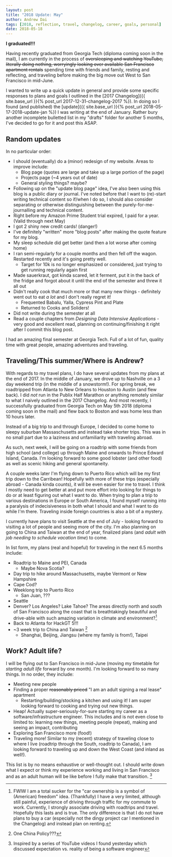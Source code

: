 ```yaml
---
layout: post
title: "2018 Update: May"
author: Andrew Dai
tags: [2018, reflection, travel, changelog, career, goals, personal]
date: 2018-05-18
---
```


**I graduated!!!**

Having recently graduated from Georgia Tech (diploma coming soon in the mail), I am currently in the process of ~~oversleeping and watching YouTube, literally doing nothing, worryingly looking over available San Francisco apartment rentals~~ spending time with friends and family, resting and reflecting, and traveling before making the big move out West to San Francisco in mid-June.

I wanted to write up a quick update in general and provide some specific responses to plans and goals I outlined in the [2017 Changelog]({{ site.base_url }}{% post_url 2017-12-31-changelog-2017 %}). In doing so I found (and published) the [update]({{ site.base_url }}{% post_url 2018-05-17-2018-update-jan %}) I was writing at the end of January. Rather bury another incomplete bulletted list in my "drafts" folder for another 5 months, I've decided to go for it and post this ASAP.

## Random updates

In no particular order:
- I should (eventually) do a (minor) redesign of my website. Areas to improve include:
  - Blog page (quotes are large and take up a large portion of the page)
  - Projects page (~4 years out of date)
  - General styling things? maybe?
- Following up on the "update blog page" idea, I've also been using this blog is a public diary or journal. I've noted before that I want to (re)-start writing technical content so if/when I do so, I should also consider separating or otherwise distinguishing between the purely-for-me-journalling and technical content.
- Right before my Amazon Prime Student trial expired, I paid for a year. (Valid through next May)
- I got 2 shiny new credit cards! (danger!)
- I've definitely "written" more "blog posts" after making the quote feature for my blog.
- My sleep schedule did get better (and then a lot worse after coming home)
- I ran semi-regularly for a couple months and then fell off the wagon. Restarted recently and it's going pretty well.
  - Target for 10k is no longer emphasized or considered, just trying to get running regularly again first
- Made sauerkraut, got kinda scared, let it ferment, put it in the back of the fridge and forgot about it until the end of the semester and threw it all out
- Didn't really cook that much more or that many new things - definitely went out to eat _a lot_ and I don't really regret it!
  - Frequented Babalu, Yalla, Cypress Pint and Plate
  - Returned to Cooks and Soliders!
- Did not write during the semester at all
- Read a couple chapters from _Designing Data Intensive Applications_ - very good and excellent read, planning on continuing/finishing it right after I commit this blog post.

I had an amazing final semester at Georgia Tech. Full of a lot of fun, quality time with great people, amazing adventures and traveling.

## Traveling/This summer/Where is Andrew?

With regards to my travel plans, I do have several updates from my plans at the end of 2017. In the middle of January, we drove up to Nashville on a 3 day weekend trip (in the middle of a snowstorm!). For spring break, we roadtripped from Atlanta to New Orleans to Houston to Austin (and flew back). I did _not_ run in the Publix Half Marathon or anything remotely similar to what I naively outlined in the 2017 Changelog. And most recently, I successfully graduated from Georgia Tech on May 5th 2018 (diploma coming soon in the mail) and flew back to Boston and was home less than 10 hours later.

Instead of a big trip to and through Europe, I decided to come home to sleepy suburban Massaschusetts and instead take shorter trips. This was in no small part due to a laziness and unfamiliarity with traveling abroad.

As such, next week, I will be going on a roadtrip with some friends from high school (and college) up through Maine and onwards to Prince Edward Island, Canada. I'm looking forward to some good lobster (and other food) as well as scenic hiking and general spontaneity.

A couple weeks later I'm flying down to Puerto Rico which will be my first trip down to the Carribean! Hopefully with more of these trips (especially abroad - Canada kinda counts), it will be even easier for me to travel. I think I mostly need to get better at and put more effort into looking for things to do or at least figuring out what I want to do. When trying to plan a trip to various destinations in Europe or South America, I found myself running into a paralysis of indecisiveness in both what I should and what I want to do while I'm there. Traveling inside foreign countries is also a bit of a mystery.

I currently have plans to visit Seattle at the end of July - looking forward to visiting a lot of people and seeing more of the city. I'm also planning on going to China and Taiwan at the end of year, finalized plans (and _adult with job needing to schedule vacation time_) to come.

In list form, my plans (real and hopeful) for traveling in the next 6.5 months include:
- Roadtrip to Maine and PEI, Canada
  - Maybe Nova Scotia?
- Day trip to hike around Massachusetts, maybe Vermont or New Hampshire
- Cape Cod?
- Weeklong trip to Puerto Rico
  - San Juan, ???
- Seattle
- Denver? Los Angeles? Lake Tahoe? The areas directly north and south of San Francisco along the coast that is breathtakingly beautiful and drive-able with such amazing variation in climate and environment?[^1]
- Back to Atlanta for HackGT 5!!!
- ~3 week trip to China and Taiwan [^2]
  - Shanghai, Beijing, Jiangsu (where my family is from!), Taipei

[^1]: FWIW I am a total sucker for the "car ownership is a symbol of (American) freedom" idea. (Thankfully) I have a very limited, although still painful, experience of driving through traffic for my commute to work. Currently, I strongly associate driving with roadtrips and travel. Hopefully this lasts and is true. The only difference is that I do not have plans to buy a car (especially not the dingy project car I mentioned in the Changelog) and instead plan on renting.
[^2]: One China Policy???

## Work? Adult life?

I will be flying out to San Francisco in mid-June (moving my timetable for _starting adult life_ forward by one month). I'm looking forward to so many things. In no order, they include:
- Meeting new people
- Finding a proper ~~reasonably priced~~ "I am an adult signing a real lease" apartment
  - Restarting/building/stocking a kitchen and using it! I am super looking forward to cooking and trying out new things.
- Heap! Actually super-seriously-for-sure starting my career as a software/infrastructure engineer. This includes and is not even close to limited to: learning new things, meeting people (repeat), making and seeing an impact, contributing
- Exploring San Francisco more (food!)
- Traveling more! Similar to my (recent) strategy of traveling close to where I live (roadtrip through the South, roadtrip to Canada), I am looking forward to traveling up and down the West Coast (and inland as well!).

This list is by no means exhaustive or well-thought out. I should write down what I expect or think my experience working and living in San Francisco and as an adult human will be like before I fully make that transition. [^3]

[^3]: Inspired by a series of YouTube videos I found yesterday which discussed expectation vs. reality of being a software engineer
